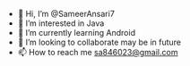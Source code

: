 - 👋 Hi, I’m @SameerAnsari7
- 👀 I’m interested in Java
- 🌱 I’m currently learning Android
- 💞️ I’m looking to collaborate may be in future
- 📫 How to reach me sa846023@gmail.com

<!---
SameerAnsari7/SameerAnsari7 is a ✨ special ✨ repository because its `README.md` (this file) appears on your GitHub profile.
You can click the Preview link to take a look at your changes.
--->

